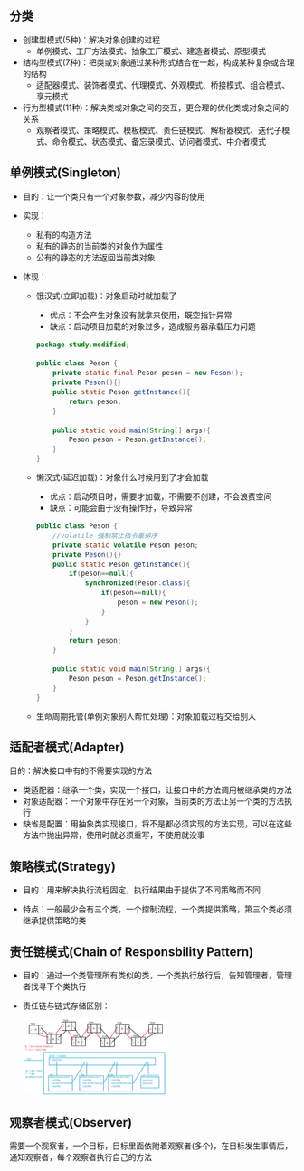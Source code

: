 ## 分类

- 创建型模式(5种)：解决对象创建的过程
  - 单例模式、工厂方法模式、抽象工厂模式、建造者模式、原型模式
- 结构型模式(7种)：把类或对象通过某种形式结合在一起，构成某种复杂或合理的结构
  - 适配器模式、装饰者模式、代理模式、外观模式、桥接模式、组合模式、享元模式
- 行为型模式(11种)：解决类或对象之间的交互，更合理的优化类或对象之间的关系
  - 观察者模式、策略模式、模板模式、责任链模式、解析器模式、迭代子模式、命令模式、状态模式、备忘录模式、访问者模式、中介者模式

## 单例模式(Singleton)

- 目的：让一个类只有一个对象参数，减少内容的使用

- 实现：

  - 私有的构造方法
  - 私有的静态的当前类的对象作为属性
  - 公有的静态的方法返回当前类对象

- 体现：

  - 饿汉式(立即加载)：对象启动时就加载了

    - 优点：不会产生对象没有就拿来使用，既空指针异常
    - 缺点：启动项目加载的对象过多，造成服务器承载压力问题

    ```java
    package study.modified;
    
    public class Peson {
        private static final Peson peson = new Peson();
        private Peson(){}
        public static Peson getInstance(){
            return peson;
        }
        
        public static void main(String[] args){
            Peson peson = Peson.getInstance();
        }
    }
    ```

  - 懒汉式(延迟加载)：对象什么时候用到了才会加载

    - 优点：启动项目时，需要才加载，不需要不创建，不会浪费空间
    - 缺点：可能会由于没有操作好，导致异常

    ```java
    public class Peson {
        //volatile 强制禁止指令重排序
        private static volatile Peson peson;
        private Peson(){}
        public static Peson getInstance(){
            if(peson==null){
                synchronized(Peson.class){
                    if(peson==null){
                        peson = new Peson();
                    }
                }
            }
            return peson;
        }
        
        public static void main(String[] args){
            Peson peson = Peson.getInstance();
        }
    }
    ```

  - 生命周期托管(单例对象别人帮忙处理)：对象加载过程交给别人

## 适配者模式(Adapter)

目的：解决接口中有的不需要实现的方法

- 类适配器：继承一个类，实现一个接口，让接口中的方法调用被继承类的方法
- 对象适配器：一个对象中存在另一个对象，当前类的方法让另一个类的方法执行
- 缺省是配置：用抽象类实现接口，将不是都必须实现的方法实现，可以在这些方法中抛出异常，使用时就必须重写，不使用就没事

## 策略模式(Strategy)

- 目的：用来解决执行流程固定，执行结果由于提供了不同策略而不同

- 特点：一般最少会有三个类，一个控制流程，一个类提供策略，第三个类必须继承提供策略的类

## 责任链模式(Chain of Responsbility Pattern)

- 目的：通过一个类管理所有类似的类，一个类执行放行后，告知管理者，管理者找寻下个类执行

- 责任链与链式存储区别：

  <img src="./images/86D12478-EC65-4B30-8F31-851CE618F82C.png" alt="86D12478-EC65-4B30-8F31-851CE618F82C" style="zoom:25%;" />

## 观察者模式(Observer)

需要一个观察者，一个目标，目标里面依附着观察者(多个)，在目标发生事情后，通知观察者，每个观察者执行自己的方法